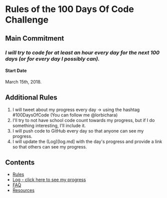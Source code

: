 # Rules of the 100 Days Of Code Challenge

## Main Commitment
### *I will try to code for at least an hour every day for the next 100 days (or for every day I possibly can).*

#### Start Date
March 15th, 2018.

## Additional Rules
1. I will tweet about my progress every day -> using the hashtag #100DaysOfCode (You can follow me @lorbichara)
2. I'll try to not have school code count towards my progress, but if I do something interesting, I'll include it.
3. I will push code to GitHub every day so that anyone can see my progress.
4. I will update the (Log)[log.md] with the day's progress and provide a link so that others can see my progress.

## Contents
* [Rules](rules.md)
* [Log - click here to see my progress](log.md)
* [FAQ](FAQ.md)
* [Resources](resources.md)
